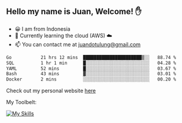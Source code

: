 ## Hello my name is Juan, Welcome! ✋

- 😀 I am from Indonesia
- 📖 Currently learning the cloud (AWS) ☁️
- 📫 You can contact me at juandotulung@gmail.com

<!--START_SECTION:waka-->

```txt
Go           21 hrs 12 mins  ██████████████████████▒░░   88.74 %
SQL          1 hr 1 min      █░░░░░░░░░░░░░░░░░░░░░░░░   04.28 %
YAML         52 mins         █░░░░░░░░░░░░░░░░░░░░░░░░   03.67 %
Bash         43 mins         ▓░░░░░░░░░░░░░░░░░░░░░░░░   03.01 %
Docker       2 mins          ░░░░░░░░░░░░░░░░░░░░░░░░░   00.20 %
```

<!--END_SECTION:waka-->

Check out my personal website [here](https://juanchristian.com)

My Toolbelt:

[![My Skills](https://skillicons.dev/icons?i=go,js,ts,nodejs,express,react,nextjs,vue,tailwind,vite,html,css,python,php,aws,bash,linux,postgres,mysql,redis,kafka,docker,vercel,netlify,vscode,figma)](https://skillicons.dev)

